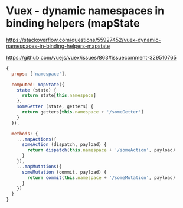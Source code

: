 # Vuex - dynamic namespaces in binding helpers (mapState

https://stackoverflow.com/questions/55927452/vuex-dynamic-namespaces-in-binding-helpers-mapstate

https://github.com/vuejs/vuex/issues/863#issuecomment-329510765

```javascript
{
  props: ['namespace'],

  computed: mapState({
    state (state) {
      return state[this.namespace]
    },
    someGetter (state, getters) {
      return getters[this.namespace + '/someGetter']
    }
  }),

  methods: {
    ...mapActions({
      someAction (dispatch, payload) {
        return dispatch(this.namespace + '/someAction', payload)
      }
    }),
    ...mapMutations({
      someMutation (commit, payload) {
        return commit(this.namespace + '/someMutation', payload)
      }
    })
  }
}
```
